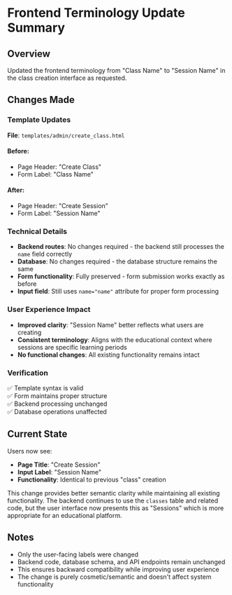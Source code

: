 # Frontend Terminology Update Summary

## Overview
Updated the frontend terminology from "Class Name" to "Session Name" in the class creation interface as requested.

## Changes Made

### Template Updates
**File**: `templates/admin/create_class.html`

#### Before:
- Page Header: "Create Class"
- Form Label: "Class Name"

#### After:
- Page Header: "Create Session"
- Form Label: "Session Name"

### Technical Details
- **Backend routes**: No changes required - the backend still processes the `name` field correctly
- **Database**: No changes required - the database structure remains the same
- **Form functionality**: Fully preserved - form submission works exactly as before
- **Input field**: Still uses `name="name"` attribute for proper form processing

### User Experience Impact
- **Improved clarity**: "Session Name" better reflects what users are creating
- **Consistent terminology**: Aligns with the educational context where sessions are specific learning periods
- **No functional changes**: All existing functionality remains intact

### Verification
✅ Template syntax is valid  
✅ Form maintains proper structure  
✅ Backend processing unchanged  
✅ Database operations unaffected  

## Current State
Users now see:
- **Page Title**: "Create Session" 
- **Input Label**: "Session Name"
- **Functionality**: Identical to previous "class" creation

This change provides better semantic clarity while maintaining all existing functionality. The backend continues to use the `classes` table and related code, but the user interface now presents this as "Sessions" which is more appropriate for an educational platform.

## Notes
- Only the user-facing labels were changed
- Backend code, database schema, and API endpoints remain unchanged
- This ensures backward compatibility while improving user experience
- The change is purely cosmetic/semantic and doesn't affect system functionality
